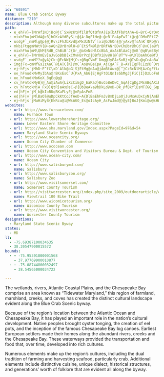 ```yaml
---
id: "60591"
name: Blue Crab Scenic Byway
distance: "210"
description: Although many diverse subcultures make up the total picture of the byway, the overarching themes of the Chesapeake Country/Blue Crab region, from seafood to folklore, unite them all against the landscape of tidewater Maryland.
path:
  - e_ehFv}~lMrAfINJjBc@jC`Sx@zKt@fIlBfQtQfnA|Ep[bAfFb@tAhA~B~BrC~QrOvSvQ~@`ArAvBbA~Bt@nD^~E~@tp@fDntBJfK?|SHhKlCvlBxGxhFZfMt@bSJfGsFlg@gAxG{A`GOvAOzl@DpJPrFv@xGfOfnAtHzo@xCli@XnIQxFi@xD_Mld@gHtTcFnN}DzGs@~AY`FCdGJz[DpBTxCh@jDtBzHbUdv@fAxCdBdDpBlCvItIdArApHfKxA`D~@xDZ~BfCjSRpF^|VH`CT`Bn@~A|BlEzHzMpNrPlBtAdElBjAv@vL`KzIxGbFtEhClBdAf@fGUdd@fH`A@fCu@lF}ChA?xBb@h@@^y@|@mEZwKJ_Af@YnC?XIRa@~@sE`@mAjBmD~@eAnBkAf@?vKrAz@V|At@LNNl@Cz@m@|BBNRThCbB`GpC|EjCz@zBzElFlHxEhBbBbC~C|@rCZj@r@P|FSr@BlH~AbEjAh@d@vBlDnCrFNLN?\WbM_Nf@_BZgBRW|BsBdBmApDcA~@?
  - mixhFhu|mMJdA@zB]hOKzAYdByS|t@{A~DqFlHe@~@eB`FaApEwI`i@c@`DMxEFtCZ~D~AzMl@tCdBdGrRh\zGtKx@fB?`PNf@|B~@rWbInAVfYxBtOxAbDl@xPrGt`Ad\`FXTP^lAxAxGz@fD`AxBpAjBv@f@hBx@xAZnEd@l@RtLrKlCdBtAj@lCf@rDpAbANhALhTp@~BEbWoDva@sEv^_HpDg@`Jy@zGeAtOsE`Ae@|AmBnAe@`@Af@LjHlF
  - usdgF`_nmMlg@p{@jRv\zFhJbXvd@xMxUzNfV`[xi@bJhOn{@ryAxv@fsAnK`QPp@rA`CxDnFpElIbXvd@~DzGvArBdJlJ|HbKxCxEnPf_@hAjBl@|A
  - mkbiFtqgmMWtV{@~sAQnZ@rBr@lH~@`EtSfk@l@rBRfANrBDvCh@br@hCd`@vC|a@f@fGl@bCr@hA`Az@pzBfnBxg@tVxLnEjBvArO`NxB`CxA`CvAfDb[jkAhAzDhA~Cx@lBbCrEn_@lp@t@xBZxA
  - mixhFhu|mM\QhM{RdB_ChBiB`J{Gr_@aXvNcHlCcBbA_AxAsBlAaCj@mB`@qB\mEBySJeEnCy^FkCIiCYcCaE}Le@kCUmBEqBDuDrD{r@V_Cp@wDx@oCrBiElGuK|@sBTy@|C_P\sCF{AAgCt_@wAhFi@dBe@|B}@|TqKr@KpB@jEMnA_@`DmAdDqFfAiCjAsBb@Wh@?zMeCrA[R]@_@EiI_@mM?oADi@Nm@vIqR|@eCRmBYeCT_AbEwFlBiBvFcDfJmE~AkAv@aAd@qBr@uHr@cCjAaCh@eBxBaLh@mARMt@?|E~BzXnKxA`@nDn@vALpFGrG_AnA]nLaCbFmArBw@pDoBlr@yi@~LaL|FsGlVm[fFeG~CsC`EqClVkN|DeC~CmDrBaDbAcCt@aCf@aC^sCTmD@mE_@oNi@e[F_DN}Bh@{DlH__@nK{j@d@mDX{HZoZK_ESgDu@mFqDgNy@}EuAwZ}@cY[sFbg@sDnFeA`EmA
  - e_ehFv}~lMrOmEv]aJvGoBbB[xCMvHBrPc@jDBfXi@v@H|@`@T^V~@\XlDaAhCe@fJ_@l~AmCdI@dGb@rDf@tEjAno@hTxD~A|gAnh@|Bz@hD|@jFf@~BDzCKnC[tBK|BPbg@tPvZtJdp@|TjaBlj@dbEjtAbF~B|EvCjGzE|CrCnC~CbChDdG~Jj|Bb|DdNtU
  - usdgF`_nmM??x@yA}Ck~@EcNW{M{Csr@BgCVmE`Dmg@JyEAcSxB}r@IsDu@qCcAaBal@yr@{HwJyAeDqDaLkAiDm@iAoAoAs@e@mIaEpZuyAn@gEfMa{@zAwIdJum@VqE?oCUkEOkA}A}GoAyC_ByCyC{DeN_L_Z}T_BaBaGwHoBuBse@sb@aD_DeAyA_AsBy@aCy@qFmG}p@_A{MSqBm@aDq@aCiDiImT}f@gBmCc@a@iAo@oA[o@A}g@`FaBCaBg@cCwBaCoIag@}tBxS}`@~@yBfCsGjAoDbAyDrAuGn@qDtKuu@~AyOnAgSHgFYaQB_BTg@^MrD^vDqd@hAoErB_DhW}c@lg@kv@hRwZsBsAaKeEqMmGy@m@uI{JoCgC{CwBsKmFsCaAgDq@sCYi`@}B{Ew@mA_@cDsAmEyCkCeCkCmDgIqQcBsE}BoNkIw`@e@uGs@}Pi@kG_AaHcDeRcAkJoBoe@qD}j@o@}Ge@_EyAuHgHi^aAsD{BoFs@mAoBsCiBmBcr@mk@eCcCmD}DuVu\mBgEaAoDwKsl@i@qB}A{DsDoGk^_i@wMuSmByEmTev@_AyCgAkCeCmEwBuC{@_AiN{LsFoFsBkC}AaCgn@_mAyBgFmC_JyAaGiA}FwCfAe@ZaVeYij@iq@wBeB_C{@iR_Egk@sMmDg@u@KcDD{IfAoDp@aBJkBI{EgAcAmAsBsEyHwS
  - imgjFx~cmMfGsIzAaC`@iA|C{K|@mC`AoBvBeCpA_AjCgA`F_B~AY|Ig@lCIz@D`Dr@bAh@hAr@hAfA|AzBj@~AbAlDVxDMn}@DtMz@tI|AhE|@hBp@fAhBxBfC`BdBr@f`@vGdAZbAd@t\j[rFtFvF~GxC`CjMrHpJdFfBr@`B`@vEb@nKZjCb@fDz@`[|LtHdDvHrDpZnOhDxAnBX~BKlAUpAq@lIiGpI_FtDeBzBe@nCGvCXvJxA`Fd@df@xCbC?vDQnB_@jGgBvHqAvk@gGsAiJY_E^mHnBeV?sTKs\YgKoAwPyE_^y@yLcAog@NyGXyDn@eEz@aEvB{GrB_EnM_QrAcCxBwFhBeGhAkF^{CNiFE}BmD_x@i@yGc@_DeBmHk[_fA]aBMsB}@iR`@e@hPe]b@sAl@gDtA{ObAd@lL~DlA`AvDxErGxCbCx@dKt@vADzSQru@oA~PIpNdB~Q|CjWnDo@~^YfB}@vDEr@A~@JxAh@lBd@dAlBzC|LxLnDvDhh@n|@pI`J|IlHz[p`@rKbN`DnF`InOjVhc@jBzBdIxHpOvQ|W|[|CzElSd`@xAvBdAlAtLtKv[v^|DzEfDjFp^jp@zEgCxByAzQsMvBoArBm@zJq@nAWpA{@`D{DvAq@zAQlVOfJt@d[dB
  - ej~hFjs`jMhD~F^fC\xD`Alk@aG|S}EtMg@dAu@jAmBtAwz@|^}CzBcNlM{AzCgFfLwYnq@}BqBo@Io@HeNxGyD|AmC^{ZtCsDVs@CoOaAoBZgBr@uAbAqHnG}ClDyErGaBrCiAxCgb@zuAeq@xiCu\d`A[pAC`ACr@J~@tV`}AnAdXbCzl@e@vu@_@|~@bD|{ADxaB{K`_Eo@zW{@jXgCdcAc@tK`A~fB`Aj~@n@`FjGh]|EvZTtBNdFLz@dB|FHt@|Cva@N`Fy@|S@|C`FxaCR~DjHpa@d@fBfTr_@nH`M|C`Gb@vAf@zDd]foDFlCc@bPsAh^mAvVE~BNrLJr_@ZrYzArNNlBx@db@XdFr@vDhCxKhC|LzJb]aKdb@iCrMOtAp@fPl@hRCTdJfi@b@lDnA~Fr@lHNxLIbJDj@IlAe@dFs@tD_A`EuExOgBzGOtA]lGRlRXfJvGff@bB|NZlERlFR`MZ|U?|J^`Sn@lKzFhk@NjC?rB]xJsCr_@KxDDzCHlAd@fDfA~DrJbV~J|TdAxCZdC`Dbl@b@fCh@dBd@fAjAhBv]ld@z@jBl@fCTrC|D~w@D~CsA`p@Q~DgBbwA
  - oe_hFnudkMvMyIbAa@rBKxEsC`U{PxA_AbG{EjHgFtQiQnIsGbMgJjFiC|I}DzLoFnBq@xQeC`DMdBBfDRlOzCnG~AdLrDxKrEdTbLpHlDvIrDvI~CbEjAtIlBjyAh\jCZpFXxAXjAl@~AxAlUtU`Av@dAf@xBXvJVlZtD`F^jNJfg@QvCLh]xCvBj@r@Xxh@|V|Br@rCd@vDD~De@vU_I|DaAlCYjBAtETvIvB`JtC~BlApJdGxNbH~@|@rBnCvFvIxDjIzE~AvFpAbADzGQt@E|EkAlAMvB?pZ~AvGAzLNzJn@hBZxAd@`Af@dBrAfCxChItKlDjD|AlAbz@`j@jClAzCv@v[fClCd@jA^dG`DxDlCpB|BbIbL
  - oe_hFnudkMoKeX_BqEc@g@
  - cv_hFntckMyB}@_Au@iAwA{LiXcCiEgD_EaKaJ}BuCoBeDwC_GqA{CgDgJMsABqAXiBgCeAsBqAee@{^sPaMgLaI}QaO_B_B}B_DsBmEsRin@yAqD_CuCcDkCme@g]gFaDeBw@cEkAcb@cIoCcAyCgBgByAyCmDeYud@uBeFiAkEmDyYwEyWq@cF]wEIqE^oWEsD]cEq@_FgAaE_CmFcD_F_b@al@y@oAiBwDiAuCcAcE}AiIer@o{D_BaHgBsG{BaGsBuEaCiE{BmDqDuEwJcLoHyJ}MiOcCmD}CmGyC{JqEgPo@aB_CeFgC}DcCkC_As@eQ{L_JsHmK_Iu[aWgHkFcCsAmEkBe}@cXqF{BqFgDa@e@cHeGuBuAsDsBuFwB_RqFwFwAwHqAka@iEwB_@yDkAsCmAaEkDqG{G}M{OcD{CsAw@yD{AcSaE
  - cv_hFntckMjA_FxD}QtR}aAx@sC~@{BbBeA\a@bDkLd@oD~Dk_@fBkYlBsMT{GQ_Gq@cFiAwEi@gDgE}z@FaDT_D|Hor@~@cHnAcFzKs\pWat@rAcEn@eETeEUgYDqBLyAn@iEx@cChJ_R~aAclB
  - ed|hF|v`jM_b@kIoBUqBKaFLyEj@mEpAsFnB
  - ed|hF|v`jMlBaOl@uDpCkKtCoJfAeD~A{DlBaEhFmJvBmDjLoOjJuMxAuDxCyN|AmEhAsBxQcW~a@}q@`d@sq@pDcGfFyJlDgHxCoHzHcXdQkh@TUx@IfFhBvD`A`uAdYjEVdNKnBLjKdBfH~A~B`ApE|CpKhMjAfA|PxKbFzDfB^xDKtA_@nBgAz@_AnAkBxiBk}C
  - ej~hFjs`jMuHiMyB{EkRcu@i@WsAGO_Es@oIcAyH_AsFwJmd@}@yE}BoJ{Kmi@w@sHWoFE_GNgHXsEn@gFX{A|AyGhd@uqAlLq]x@_Dp@eDz@oG^aFRuGIsJ{Cyd@}AoSgDui@YkMDkNRuJd@gJv@gIv@mGzJum@lF}ZzFc_@`Oa|@H}@E_A
websites:
  - url: http://www.furnacetown.com/
    name: Furnace Town
  - url: http://www.lowershoreheritage.org/
    name: Lower Eastern Shore Heritage Committee
  - url: http://www.sha.maryland.gov/Index.aspx?PageId=97&d=54
    name: Maryland State Scenic Byways
  - url: http://www.oceancity.org/
    name: Ocean City Chamber of Commerce
  - url: http://www.ococean.com
    name: Ocean City Convention and Visitors Bureau & Dept. of Tourism
  - url: http://www.ocean-city.com/
    name: Ocean City
  - url: http://www.salisburymd.com/
    name: Salisbury
  - url: http://www.salisburyzoo.org/
    name: Salisbury Zoo
  - url: http://www.visitsomerset.com/
    name: Somerset County Tourism
  - url: http://visitworcester.org/index.php/site_2009/outdoorarticle/all_new_updated_the_viewtrail_100/
    name: Viewtrail 100 Bike Trail
  - url: http://www.wicomicotourism.org/
    name: Wicomico County Tourism
  - url: http://www.visitworcester.org/
    name: Worcester County Tourism
designations:
  - Maryland State Scenic Byway
states:
  - MD
ll:
  - -75.69387100034635
  - 38.20547900015572
bounds:
  - - -75.95391800001568
    - 37.97769900010877
  - - -75.08744800032497
    - 38.54565000034722

---
```


The wetlands, rivers, Atlantic Coastal Plains, and the Chesapeake Bay comprise an area known as “Tidewater Maryland,” this region of farmland, marshland, creeks, and coves has created the distinct cultural landscape evident along the Blue Crab Scenic byway.

Because of the region’s location between the Atlantic Ocean and Chesapeake Bay, it has played an important role in the nation’s cultural development. Native peoples brought oyster tonging, the creation of eel pots, and the inception of the famous Chesapeake Bay log canoes. Earliest European settlers made their homes along the abundant rivers, creeks and the Chesapeake Bay. These waterways provided the transportation and food that, over time, developed into rich cultures.

Numerous elements make up the region’s cultures, including the dual tradition of farming and harvesting seafood, particularly crab. Additional elements include distinctive cuisine, unique dialect, historical structures, and generations’ worth of folklore that are evident all along the byway.
